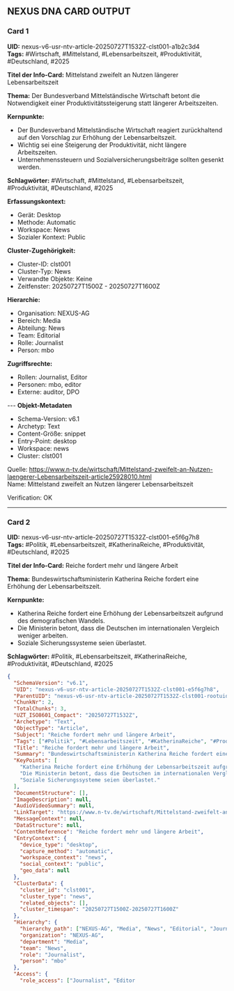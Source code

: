 ## NEXUS DNA CARD OUTPUT

### Card 1

**UID:** nexus-v6-usr-ntv-article-20250727T1532Z-clst001-a1b2c3d4  
**Tags:** #Wirtschaft, #Mittelstand, #Lebensarbeitszeit, #Produktivität, #Deutschland, #2025

**Titel der Info-Card:** Mittelstand zweifelt an Nutzen längerer Lebensarbeitszeit

**Thema:** Der Bundesverband Mittelständische Wirtschaft betont die Notwendigkeit einer Produktivitätssteigerung statt längerer Arbeitszeiten.

**Kernpunkte:**
- Der Bundesverband Mittelständische Wirtschaft reagiert zurückhaltend auf den Vorschlag zur Erhöhung der Lebensarbeitszeit.
- Wichtig sei eine Steigerung der Produktivität, nicht längere Arbeitszeiten.
- Unternehmenssteuern und Sozialversicherungsbeiträge sollten gesenkt werden.

**Schlagwörter:** #Wirtschaft, #Mittelstand, #Lebensarbeitszeit, #Produktivität, #Deutschland, #2025



**Erfassungskontext:**
- Gerät: Desktop
- Methode: Automatic
- Workspace: News
- Sozialer Kontext: Public

**Cluster-Zugehörigkeit:**
- Cluster-ID: clst001
- Cluster-Typ: News
- Verwandte Objekte: Keine
- Zeitfenster: 20250727T1500Z - 20250727T1600Z

**Hierarchie:**
- Organisation: NEXUS-AG
- Bereich: Media
- Abteilung: News
- Team: Editorial
- Rolle: Journalist
- Person: mbo

**Zugriffsrechte:**
- Rollen: Journalist, Editor
- Personen: mbo, editor
- Externe: auditor, DPO

--- **Objekt-Metadaten**
- Schema-Version: v6.1
- Archetyp: Text
- Content-Größe: snippet
- Entry-Point: desktop
- Workspace: news
- Cluster: clst001

Quelle: https://www.n-tv.de/wirtschaft/Mittelstand-zweifelt-an-Nutzen-laengerer-Lebensarbeitszeit-article25928010.html  
Name: Mittelstand zweifelt an Nutzen längerer Lebensarbeitszeit

Verification: OK

---

### Card 2

**UID:** nexus-v6-usr-ntv-article-20250727T1532Z-clst001-e5f6g7h8  
**Tags:** #Politik, #Lebensarbeitszeit, #KatherinaReiche, #Produktivität, #Deutschland, #2025

**Titel der Info-Card:** Reiche fordert mehr und längere Arbeit

**Thema:** Bundeswirtschaftsministerin Katherina Reiche fordert eine Erhöhung der Lebensarbeitszeit.

**Kernpunkte:**
- Katherina Reiche fordert eine Erhöhung der Lebensarbeitszeit aufgrund des demografischen Wandels.
- Die Ministerin betont, dass die Deutschen im internationalen Vergleich weniger arbeiten.
- Soziale Sicherungssysteme seien überlastet.

**Schlagwörter:** #Politik, #Lebensarbeitszeit, #KatherinaReiche, #Produktivität, #Deutschland, #2025

```json
{
  "SchemaVersion": "v6.1",
  "UID": "nexus-v6-usr-ntv-article-20250727T1532Z-clst001-e5f6g7h8",
  "ParentUID": "nexus-v6-usr-ntv-article-20250727T1532Z-clst001-rootuid",
  "ChunkNr": 2,
  "TotalChunks": 3,
  "UZT_ISO8601_Compact": "20250727T1532Z",
  "Archetype": "Text",
  "ObjectType": "Article",
  "Subject": "Reiche fordert mehr und längere Arbeit",
  "Tags": ["#Politik", "#Lebensarbeitszeit", "#KatherinaReiche", "#Produktivität", "#Deutschland", "#2025"],
  "Title": "Reiche fordert mehr und längere Arbeit",
  "Summary": "Bundeswirtschaftsministerin Katherina Reiche fordert eine Erhöhung der Lebensarbeitszeit.",
  "KeyPoints": [
    "Katherina Reiche fordert eine Erhöhung der Lebensarbeitszeit aufgrund des demografischen Wandels.",
    "Die Ministerin betont, dass die Deutschen im internationalen Vergleich weniger arbeiten.",
    "Soziale Sicherungssysteme seien überlastet."
  ],
  "DocumentStructure": [],
  "ImageDescription": null,
  "AudioVideoSummary": null,
  "LinkTarget": "https://www.n-tv.de/wirtschaft/Mittelstand-zweifelt-an-Nutzen-laengerer-Lebensarbeitszeit-article25928010.html",
  "MessageContext": null,
  "DataStructure": null,
  "ContentReference": "Reiche fordert mehr und längere Arbeit",
  "EntryContext": {
    "device_type": "desktop",
    "capture_method": "automatic",
    "workspace_context": "news",
    "social_context": "public",
    "geo_data": null
  },
  "ClusterData": {
    "cluster_id": "clst001",
    "cluster_type": "news",
    "related_objects": [],
    "cluster_timespan": "20250727T1500Z-20250727T1600Z"
  },
  "Hierarchy": {
    "hierarchy_path": ["NEXUS-AG", "Media", "News", "Editorial", "Journalist", "mbo"],
    "organization": "NEXUS-AG",
    "department": "Media",
    "team": "News",
    "role": "Journalist",
    "person": "mbo"
  },
  "Access": {
    "role_access": ["Journalist", "Editor